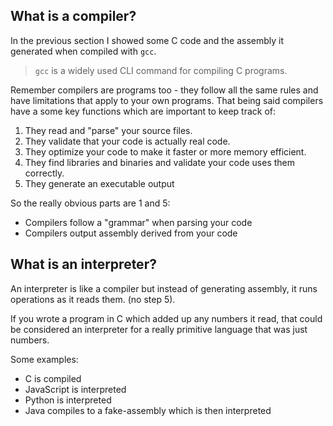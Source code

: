 ## What is a compiler?

In the previous section I showed some C code and the assembly it generated when compiled with `gcc`.

> `gcc` is a widely used CLI command for compiling C programs.

Remember compilers are programs too - they follow all the same rules and have limitations that apply to your own programs. That being said compilers have a some key functions which are important to keep track of:

1. They read and "parse" your source files.
2. They validate that your code is actually real code.
3. They optimize your code to make it faster or more memory efficient.
4. They find libraries and binaries and validate your code uses them correctly.
5. They generate an executable output

So the really obvious parts are 1 and 5:
 - Compilers follow a "grammar" when parsing your code
 - Compilers output assembly derived from your code

## What is an interpreter?

An interpreter is like a compiler but instead of generating assembly, it runs operations as it reads them. (no step 5).

If you wrote a program in C which added up any numbers it read, that could be considered an interpreter for a really primitive language that was just numbers.

Some examples:
* C is compiled
* JavaScript is interpreted
* Python is interpreted
* Java compiles to a fake-assembly which is then interpreted